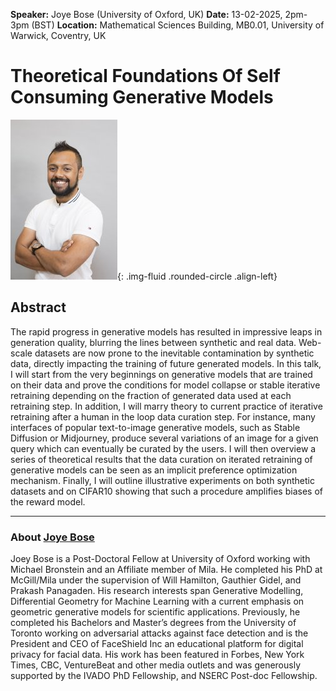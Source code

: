 **Speaker:** Joye Bose (University of Oxford, UK)
**Date:** 13-02-2025, 2pm-3pm (BST)
**Location:** Mathematical Sciences Building, MB0.01, University of Warwick, Coventry, UK

# Theoretical Foundations Of Self Consuming Generative Models

![Joye Bose](/assets/img/bose.jpg){: .img-fluid .rounded-circle .align-left}

## Abstract

The rapid progress in generative models has resulted in impressive leaps in generation quality, blurring the lines between synthetic and real data. Web-scale datasets are now prone to the inevitable contamination by synthetic data, directly impacting the training of future generated models. In this talk, I will start from the very beginnings on generative models that are trained on their data and prove the conditions for model collapse or stable iterative retraining depending on the fraction of generated data used at each retraining step. In addition, I will marry theory to current practice of iterative retraining after a human in the loop data curation step. For instance, many interfaces of popular text-to-image generative models, such as Stable Diffusion or Midjourney, produce several variations of an image for a given query which can eventually be curated by the users. I will then overview a series of theoretical results that the data curation on iterated retraining of generative models can be seen as an implicit preference optimization mechanism. Finally, I will outline illustrative experiments on both synthetic datasets and on CIFAR10 showing that such a procedure amplifies biases of the reward model.

---

### About [Joye Bose](https://joeybose.github.io)

Joey Bose is a Post-Doctoral Fellow at University of Oxford working with Michael Bronstein and an Affiliate member of Mila. He completed his PhD at McGill/Mila under the supervision of Will Hamilton, Gauthier Gidel, and Prakash Panagaden. His research interests span Generative Modelling, Differential Geometry for Machine Learning with a current emphasis on geometric generative models for scientific applications. Previously, he completed his Bachelors and Master’s degrees from the University of Toronto working on adversarial attacks against face detection and is the President and CEO of FaceShield Inc an educational platform for digital privacy for facial data. His work has been featured in Forbes, New York Times, CBC, VentureBeat and other media outlets and was generously supported by the IVADO PhD Fellowship, and NSERC Post-doc Fellowship.

